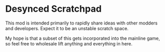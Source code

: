 # Desynced Scratchpad
This mod is intended primarily to rapidly share ideas with other modders and developers.  Expect it to be an unstable scratch space.

My hope is that a subset of this gets incorporated into the mainline game, so feel free to wholesale lift anything and everything in here.